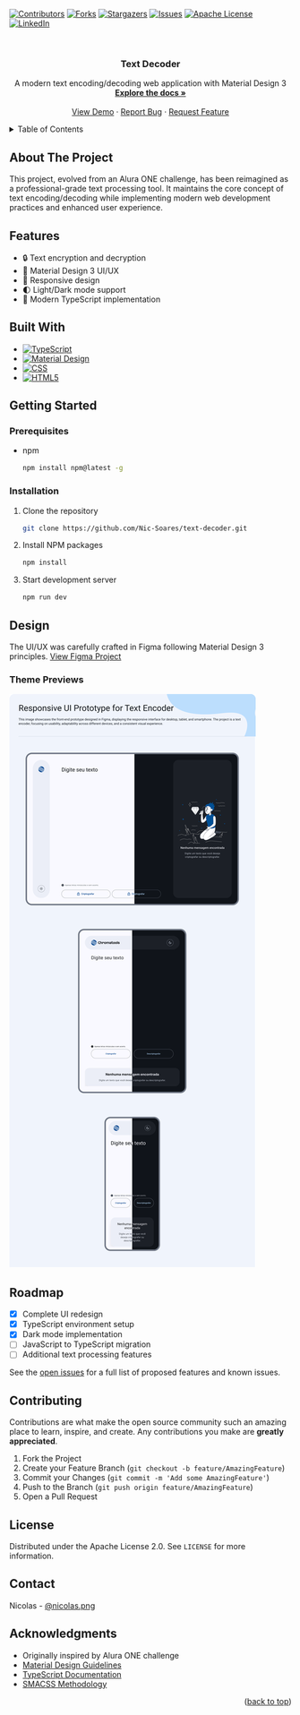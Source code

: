 <a id="readme-top"></a>

[![Contributors][contributors-shield]][contributors-url]
[![Forks][forks-shield]][forks-url]
[![Stargazers][stars-shield]][stars-url]
[![Issues][issues-shield]][issues-url]
[![Apache License][license-shield]][license-url]
[![LinkedIn][linkedin-shield]][linkedin-url]

<br />

<div align="center">
  <h3 align="center">Text Decoder</h3>

  <p align="center">
    A modern text encoding/decoding web application with Material Design 3
    <br />
    <a href="https://github.com/Nic-Soares/text-decoder"><strong>Explore the docs »</strong></a>
    <br />
    <br />
    <a href="https://yourUsername.github.io/text-decoder">View Demo</a>
    ·
    <a href="https://github.com/Nic-Soares/text-decoder/issues">Report Bug</a>
    ·
    <a href="https://github.com/Nic-Soares/text-decoder/issues">Request Feature</a>
  </p>

</div>

<details>
  <summary>Table of Contents</summary>
  <ol>
    <li><a href="#about-the-project">About The Project</a></li>
    <li><a href="#features">Features</a></li>
    <li><a href="#built-with">Built With</a></li>
    <li>
      <a href="#getting-started">Getting Started</a>
      <ul>
        <li><a href="#prerequisites">Prerequisites</a></li>
        <li><a href="#installation">Installation</a></li>
      </ul>
    </li>
    <li><a href="#design">Design</a></li>
    <li><a href="#roadmap">Roadmap</a></li>
    <li><a href="#contributing">Contributing</a></li>
    <li><a href="#license">License</a></li>
    <li><a href="#contact">Contact</a></li>
    <li><a href="#acknowledgments">Acknowledgments</a></li>
  </ol>
</details>


## About The Project

This project, evolved from an Alura ONE challenge, has been reimagined as a professional-grade text processing tool. It maintains the core concept of text encoding/decoding while implementing modern web development practices and enhanced user experience.

## Features

- 🔒 Text encryption and decryption
- 🎨 Material Design 3 UI/UX
- 📱 Responsive design
- 🌓 Light/Dark mode support
- 📝 Modern TypeScript implementation

## Built With

* [![TypeScript][TypeScript]][TypeScript-url]
* [![Material Design][MaterialDesign]][MaterialDesign-url]
* [![CSS][CSS]][CSS-url]
* [![HTML5][HTML5]][HTML5-url]

## Getting Started

### Prerequisites

* npm

  ```sh
  npm install npm@latest -g
  ```

### Installation

1. Clone the repository

   ```sh
   git clone https://github.com/Nic-Soares/text-decoder.git
   ```

2. Install NPM packages

   ```sh
   npm install
   ```

3. Start development server

   ```sh
   npm run dev
   ```

## Design

The UI/UX was carefully crafted in Figma following Material Design 3 principles.
[View Figma Project](https://www.figma.com/design/hTqeS62v82SNdmRB9HdpVa/Web-Desing?node-id=428-2298&t=QKc55g8YmOgzb8i1-1)

### Theme Previews

![Readme](src/assets/images/readme.png)

## Roadmap

- [x] Complete UI redesign
- [x] TypeScript environment setup
- [x] Dark mode implementation
- [ ] JavaScript to TypeScript migration
- [ ] Additional text processing features

See the [open issues](https://github.com/Nic-Soares/text-decoder/issues) for a full list of proposed features and known issues.

## Contributing

Contributions are what make the open source community such an amazing place to learn, inspire, and create. Any contributions you make are **greatly appreciated**.

1. Fork the Project
2. Create your Feature Branch (`git checkout -b feature/AmazingFeature`)
3. Commit your Changes (`git commit -m 'Add some AmazingFeature'`)
4. Push to the Branch (`git push origin feature/AmazingFeature`)
5. Open a Pull Request

## License

Distributed under the Apache License 2.0. See `LICENSE` for more information.

## Contact

Nicolas - [@nicolas.png](https://pixelfed.social/i/web/profile/786535529506570345)

## Acknowledgments

* Originally inspired by Alura ONE challenge
* [Material Design Guidelines](https://m3.material.io/)
* [TypeScript Documentation](https://www.typescriptlang.org/)
* [SMACSS Methodology](http://smacss.com/)

<p align="right">(<a href="#readme-top">back to top</a>)</p>

<!-- MARKDOWN LINKS & IMAGES -->

[contributors-shield]: https://img.shields.io/github/contributors/Nic-Soares/text-decoder.svg?style=for-the-badge
[contributors-url]: https://github.com/Nic-Soares/text-decoder/graphs/contributors
[forks-shield]: https://img.shields.io/github/forks/Nic-Soares/text-decoder.svg?style=for-the-badge
[forks-url]: https://github.com/Nic-Soares/text-decoder/network/members
[stars-shield]: https://img.shields.io/github/stars/Nic-Soares/text-decoder.svg?style=for-the-badge
[stars-url]: https://github.com/Nic-Soares/text-decoder/stargazers
[issues-shield]: https://img.shields.io/github/issues/Nic-Soares/text-decoder.svg?style=for-the-badge
[issues-url]: https://github.com/Nic-Soares/text-decoder/issues
[license-shield]: https://img.shields.io/github/license/Nic-Soares/text-decoder.svg?style=for-the-badge
[license-url]: https://github.com/Nic-Soares/text-decoder/blob/main/LICENSE
[linkedin-shield]: https://img.shields.io/badge/-LinkedIn-black.svg?style=for-the-badge&logo=linkedin&colorB=555
[linkedin-url]: https://www.linkedin.com/in/nicolas-soares-797847121/

[TypeScript]: https://img.shields.io/badge/TypeScript-a?style=for-the-badge&logo=typescript&logoColor=%233178C6&logoSize=auto&labelColor=white&color=%233178C6
[TypeScript-url]: https://www.typescriptlang.org/
[MaterialDesign]: https://img.shields.io/badge/Material%20Desing-%23757575?style=for-the-badge&logo=materialdesign&logoColor=%23757575&logoSize=auto&labelColor=white&color=%23757575
[MaterialDesign-url]: https://m3.material.io/
[CSS]: https://img.shields.io/badge/CSS-CSS?style=for-the-badge&logo=css&logoColor=%23663399&logoSize=auto&labelColor=white&color=%23663399
[CSS-url]: https://img.shields.io/badge/CSS-CSS?style=for-the-badge&logo=css&logoColor=%23663399&logoSize=auto&labelColor=white&color=%23663399
[HTML5]: https://img.shields.io/badge/Material%20Desing-%23757575?style=for-the-badge&logo=html5&logoColor=%23E34F26&logoSize=auto&labelColor=white&color=%23E34F26
[HTML5-url]: https://img.shields.io/badge/Material%20Desing-%23757575?style=for-the-badge&logo=html5&logoColor=%23E34F26&logoSize=auto&labelColor=white&color=%23E34F26
